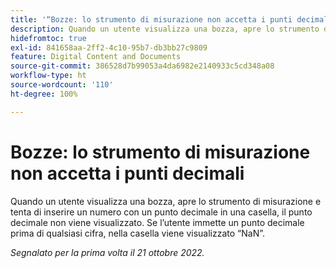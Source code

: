 ```yaml
---
title: '“Bozze: lo strumento di misurazione non accetta i punti decimali”'
description: Quando un utente visualizza una bozza, apre lo strumento di misurazione e tenta di inserire un numero con un punto decimale in una casella, il punto decimale non viene visualizzato. Se l’utente immette un punto decimale prima di qualsiasi cifra, nella casella viene visualizzato NaN.
hidefromtoc: true
exl-id: 841658aa-2ff2-4c10-95b7-db3bb27c9809
feature: Digital Content and Documents
source-git-commit: 386528d7b99053a4da6982e2140933c5cd348a08
workflow-type: ht
source-wordcount: '110'
ht-degree: 100%

---
```


# Bozze: lo strumento di misurazione non accetta i punti decimali

<!--Requested article.This article is on the WF and WFP TOC. -->

Quando un utente visualizza una bozza, apre lo strumento di misurazione e tenta di inserire un numero con un punto decimale in una casella, il punto decimale non viene visualizzato. Se l’utente immette un punto decimale prima di qualsiasi cifra, nella casella viene visualizzato “NaN”.

_Segnalato per la prima volta il 21 ottobre 2022._
